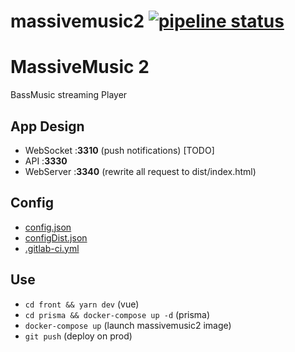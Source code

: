 # massivemusic2 [![pipeline status](https://git.osrp.xyz/root/massivemusic2/badges/master/pipeline.svg)](https://git.osrp.xyz/root/massivemusic2/commits/master)
# MassiveMusic 2

BassMusic streaming Player

## App Design
  - WebSocket  :**3310** (push notifications) [TODO]
  - API        :**3330**
  - WebServer  :**3340** (rewrite all request to dist/index.html)

## Config
  - [config.json](config.json)
  - [configDist.json](configDist.json)
  - [.gitlab-ci.yml](.gitlab-ci.yml)

## Use
  - `cd front && yarn dev` (vue)
  - `cd prisma && docker-compose up -d` (prisma)
  - `docker-compose up` (launch massivemusic2 image)
  - `git push` (deploy on prod)
